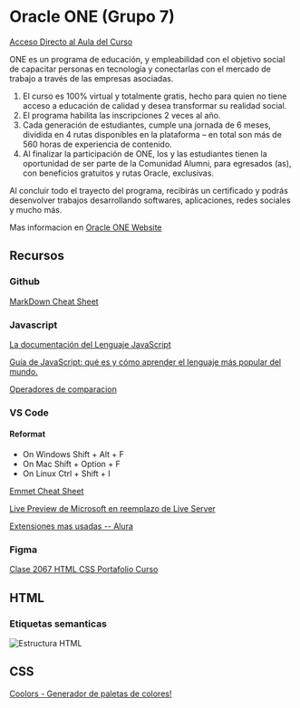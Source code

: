 # Oracle ONE (Grupo 7)
[Acceso Directo al Aula del Curso](https://app.aluracursos.com/dashboard)

ONE es un programa de educación, y empleabilidad con el objetivo social de capacitar personas en tecnología y conectarlas con el mercado de trabajo a través de las empresas asociadas.
1. El curso es 100% virtual y totalmente gratis, hecho para quien no tiene acceso a educación de calidad y desea transformar su realidad social.
2. El programa habilita las inscripciones 2 veces al año.
3. Cada generación de estudiantes, cumple una jornada de 6 meses, dividida en 4 rutas disponibles en la plataforma – en total son más de 560 horas de experiencia de contenido.
4. Al finalizar la participación de ONE, los y las estudiantes tienen la oportunidad de ser parte de la Comunidad Alumni, para egresados (as), con beneficios gratuitos y rutas Oracle, exclusivas.

Al concluir todo el trayecto del programa, recibirás un certificado y podrás desenvolver trabajos desarrollando softwares, aplicaciones, redes sociales y mucho más.

Mas informacion en [Oracle ONE Website](https://www.oracle.com/lad/education/oracle-next-education/)

## Recursos

### Github
[MarkDown Cheat Sheet](https://github.com/adam-p/markdown-here/wiki/Markdown-Cheatsheet)

### Javascript

[La documentación del Lenguaje JavaScript](https://app.aluracursos.com/course/logica-programacion-sumergete-programacion-javascript/task/85960#:~:text=La%20documentaci%C3%B3n%20del%20Lenguaje%20JavaScript)

[Guía de JavaScript: qué es y cómo aprender el lenguaje más popular del mundo.](https://www.aluracursos.com/blog/guia-de-javascript)

[Operadores de comparacion](https://www.aluracursos.com/blog/como-utilizar-operadores-de-comparacion-en-javascript)

### VS Code

#### Reformat
+ On Windows Shift + Alt + F
+ On Mac Shift + Option + F
+ On Linux Ctrl + Shift + I

[Emmet Cheat Sheet](https://docs.emmet.io/cheat-sheet/)

[Live Preview de Microsoft en reemplazo de Live Server](https://marketplace.visualstudio.com/items?itemName=ms-vscode.live-server)

[Extensiones mas usadas -- Alura](https://www.aluracursos.com/blog/extensiones-de-vscode-descubre-cuales-son-las-mas-utilizadas)

### Figma

[Clase 2067 HTML CSS Portafolio Curso](https://www.figma.com/design/D464FfN417KSWJHIUVpMnX/Portafolio---Curso?node-id=1-11&t=OG8gYvpzqVlhXNqH-0)

## HTML 

### Etiquetas semanticas
![Estructura HTML](https://www.aluracursos.com/blog/assets/html-etiquetas/imagen2.webp)

## CSS

[Coolors - Generador de paletas de colores!](https://coolors.co/)


